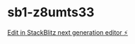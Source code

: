 # sb1-z8umts33

[Edit in StackBlitz next generation editor ⚡️](https://stackblitz.com/~/github.com/IncomeStreamSurfer/sb1-z8umts33)